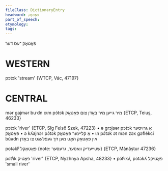 ```yaml
---
fileClass: DictionaryEntry
headword: פּאָטאָק
part_of_speech: 
etymology: 
tags: 
---
```

פּאָטאָק
־עס
דער

WESTERN
========

pɔtɔk 'stream' {WTCP, Vác, 47197}

CENTRAL
========

mər gajmər buˑdn cɩm pɔ́tɔk מיר גייען מיר באָדן צום פּאָטאָק {ETCP, Teiuș, 46233}

pɔtɔk 'river' {ETCP, Sîg Felső Szek, 47223}
	•	ə grɔjsər pɔtɔk אַ גרויסער פּאָטאָק
	•	ə kʎajnər pɔ́tɔk אַ קליינער פּאָטאָק
	•	ɩn pɔ́tɔk ɔt mən zəx gəflékci búədn אין פּאָטאָק האָט מען זיך געפֿלעגט צו באָדן

potəklʲ פּאָטאָקל {note: שטייעדיק וואַסער, גרעסער} {ETCP, Mănăștur 47236}

pɔtʲɩk פּאָטיק 'river' {ETCP, Nyzhnya Apsha, 48233}
	•	pɔ́tʲɩkʎ, pɔtəkʎ פּאָטיקל 'small river'

